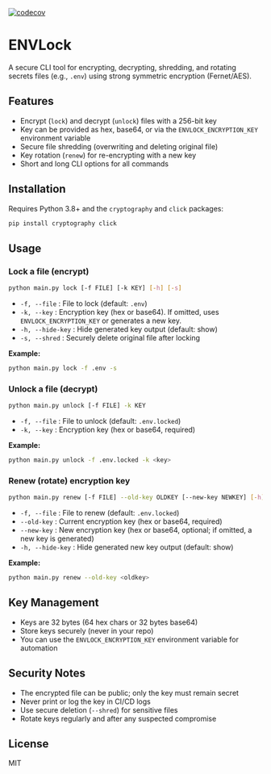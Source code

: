 [![codecov](https://codecov.io/gh/nikhiljohn10/envlock/branch/main/graph/badge.svg)](https://codecov.io/gh/nikhiljohn10/envlock)

# ENVLock

A secure CLI tool for encrypting, decrypting, shredding, and rotating secrets files (e.g., `.env`) using strong symmetric encryption (Fernet/AES).

## Features
- Encrypt (`lock`) and decrypt (`unlock`) files with a 256-bit key
- Key can be provided as hex, base64, or via the `ENVLOCK_ENCRYPTION_KEY` environment variable
- Secure file shredding (overwriting and deleting original file)
- Key rotation (`renew`) for re-encrypting with a new key
- Short and long CLI options for all commands

## Installation

Requires Python 3.8+ and the `cryptography` and `click` packages:

```sh
pip install cryptography click
```

## Usage

### Lock a file (encrypt)

```sh
python main.py lock [-f FILE] [-k KEY] [-h] [-s]
```
- `-f, --file`   : File to lock (default: `.env`)
- `-k, --key`    : Encryption key (hex or base64). If omitted, uses `ENVLOCK_ENCRYPTION_KEY` or generates a new key.
- `-h, --hide-key` : Hide generated key output (default: show)
- `-s, --shred`  : Securely delete original file after locking

**Example:**
```sh
python main.py lock -f .env -s
```

### Unlock a file (decrypt)

```sh
python main.py unlock [-f FILE] -k KEY
```
- `-f, --file`   : File to unlock (default: `.env.locked`)
- `-k, --key`    : Encryption key (hex or base64, required)

**Example:**
```sh
python main.py unlock -f .env.locked -k <key>
```

### Renew (rotate) encryption key

```sh
python main.py renew [-f FILE] --old-key OLDKEY [--new-key NEWKEY] [-h]
```
- `-f, --file`   : File to renew (default: `.env.locked`)
- `--old-key`    : Current encryption key (hex or base64, required)
- `--new-key`    : New encryption key (hex or base64, optional; if omitted, a new key is generated)
- `-h, --hide-key` : Hide generated new key output (default: show)

**Example:**
```sh
python main.py renew --old-key <oldkey>
```

## Key Management
- Keys are 32 bytes (64 hex chars or 32 bytes base64)
- Store keys securely (never in your repo)
- You can use the `ENVLOCK_ENCRYPTION_KEY` environment variable for automation

## Security Notes
- The encrypted file can be public; only the key must remain secret
- Never print or log the key in CI/CD logs
- Use secure deletion (`--shred`) for sensitive files
- Rotate keys regularly and after any suspected compromise

## License
MIT
